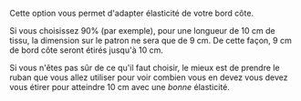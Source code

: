 
Cette option vous permet d'adapter élasticité de votre bord côte.

Si vous choisissez 90% (par exemple), pour une longueur de 10 cm de tissu, la dimension sur le patron ne sera que de 9 cm. De cette façon, 9 cm de bord côte seront étirés jusqu'à 10 cm.

<Note>

Si vous n'êtes pas sûr de ce qu'il faut choisir, le mieux est de prendre le ruban que vous allez utiliser pour voir combien vous en devez 
vous devez vous étirer pour atteindre 10 cm avec une *bonne* élasticité.

</Note>

